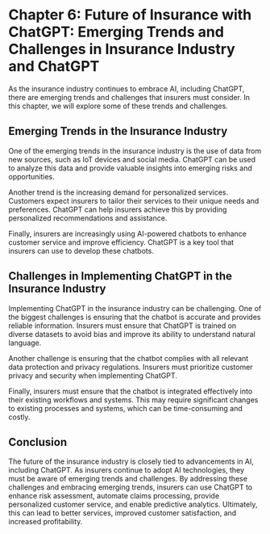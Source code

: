 Chapter 6: Future of Insurance with ChatGPT: Emerging Trends and Challenges in Insurance Industry and ChatGPT
=============================================================================================================

As the insurance industry continues to embrace AI, including ChatGPT, there are emerging trends and challenges that insurers must consider. In this chapter, we will explore some of these trends and challenges.

Emerging Trends in the Insurance Industry
-----------------------------------------

One of the emerging trends in the insurance industry is the use of data from new sources, such as IoT devices and social media. ChatGPT can be used to analyze this data and provide valuable insights into emerging risks and opportunities.

Another trend is the increasing demand for personalized services. Customers expect insurers to tailor their services to their unique needs and preferences. ChatGPT can help insurers achieve this by providing personalized recommendations and assistance.

Finally, insurers are increasingly using AI-powered chatbots to enhance customer service and improve efficiency. ChatGPT is a key tool that insurers can use to develop these chatbots.

Challenges in Implementing ChatGPT in the Insurance Industry
------------------------------------------------------------

Implementing ChatGPT in the insurance industry can be challenging. One of the biggest challenges is ensuring that the chatbot is accurate and provides reliable information. Insurers must ensure that ChatGPT is trained on diverse datasets to avoid bias and improve its ability to understand natural language.

Another challenge is ensuring that the chatbot complies with all relevant data protection and privacy regulations. Insurers must prioritize customer privacy and security when implementing ChatGPT.

Finally, insurers must ensure that the chatbot is integrated effectively into their existing workflows and systems. This may require significant changes to existing processes and systems, which can be time-consuming and costly.

Conclusion
----------

The future of the insurance industry is closely tied to advancements in AI, including ChatGPT. As insurers continue to adopt AI technologies, they must be aware of emerging trends and challenges. By addressing these challenges and embracing emerging trends, insurers can use ChatGPT to enhance risk assessment, automate claims processing, provide personalized customer service, and enable predictive analytics. Ultimately, this can lead to better services, improved customer satisfaction, and increased profitability.
